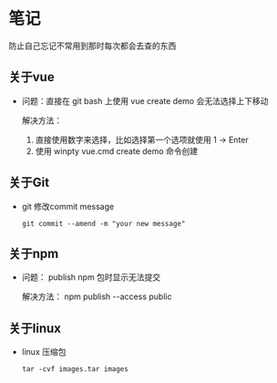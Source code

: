 # 笔记
防止自己忘记不常用到那时每次都会去查的东西



## 关于vue

- 问题：直接在 git bash 上使用 vue create demo 会无法选择上下移动

  解决方法： 

  1. 直接使用数字来选择，比如选择第一个选项就使用 1 -> Enter
  2. 使用 winpty vue.cmd create demo 命令创建



## 关于Git

- git 修改commit message

      git commit --amend -m "your new message"



## 关于npm

- 问题： publish npm 包时显示无法提交

  解决方法： npm publish --access public



## 关于linux

- linux 压缩包

  ```
  tar -cvf images.tar images
  ```